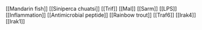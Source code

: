 [[Mandarin fish]]
[[Siniperca chuatsi]]
[[Trif]]
[[Mal]]
[[Sarm]]
[[LPS]]
[[Inflammation]]
[[Antimicrobial peptide]]
[[Rainbow trout]]
[[Traf6]]
[[Irak4]]
[[Irak1]]
